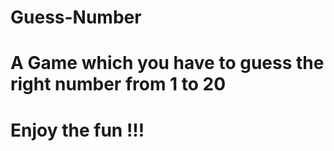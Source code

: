 # Guess-Number

# A Game which you have to guess the right number from 1 to 20

# Enjoy the fun !!!

